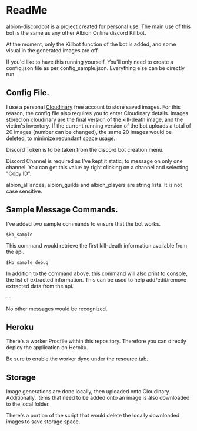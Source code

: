 # ReadMe

albion-discordbot is a project created for personal use. The main use of this bot is the same as any other Albion Online discord Killbot.

At the moment, only the Killbot function of the bot is added, and some visual in the generated images are off. 

If you'd like to have this running yourself. You'll only need to create a config.json file as per config_sample.json. Everything else can be directly run.

## Config File.

I use a personal [Cloudinary](https://cloudinary.com/) free account to store saved images. For this reason, the config file also requires you to enter Cloudinary details. Images stored on cloudinary are the final version of the kill-death image, and the victim's inventory. If the current running version of the bot uploads a total of 20 images (number can be changed), the same 20 images would be deleted, to minimize redundant space usage.

Discord Token is to be taken from the discord bot creation menu. 

Discord Channel is required as I've kept it static, to message on only one channel. You can get this value by right clicking on a channel and selecting "Copy ID".

albion_alliances, albion_guilds and albion_players are string lists. It is not case sensitive.


## Sample Message Commands.
I've added two sample commands to ensure that the bot works.

```
$kb_sample
```
This command would retrieve the first kill-death information available from the api.

```
$kb_sample_debug
```
In addition to the command above, this command will also print to console, the list of extracted information. This can be used to help add/edit/remove extracted data from the api.

--

No other messages would be recognized.


## Heroku

There's a worker Procfile within this repository. Therefore you can directly deploy the application on Heroku.

Be sure to enable the worker dyno under the resource tab.

## Storage
Image generations are done locally, then uploaded onto Cloudinary. Additionally, items that need to be added onto an image is also downloaded to the local folder.

There's a portion of the script that would delete the locally downloaded images to save storage space.
